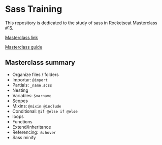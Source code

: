# Sass Training

This repository is dedicated to the study of sass in Rocketseat Masterclass #15.

[Masterclass link](https://www.youtube.com/watch?v=BaI8dHUthLA)

[Masterclass guide](https://www.notion.so/SASS-0ae90c9c85474e8caf1e5df8620aa3e4)

## Masterclass summary
* Organize files / folders
* Importar: `@import`
* Partials: ``_name.scss``
* Nesting
* Variables: ``$varname``
* Scopes
* Mixins: ``@mixin @include``
* Conditional: ``@if @else if @else``
* loops
* Functions
* Extend/Inheritance
* Referencing:`` &:hover``
* Sass minify